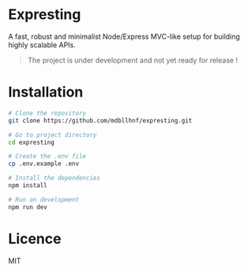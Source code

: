 # Expresting

A fast, robust and minimalist Node/Express MVC-like setup for building highly scalable APIs.

> The project is under development and not yet ready for release !

# Installation

```sh
# Clone the repository
git clone https://github.com/mdbllhnf/expresting.git

# Go to project directory
cd expresting

# Create the .env file
cp .env.example .env

# Install the dependencies
npm install

# Run on development
npm run dev
```

# Licence

MIT